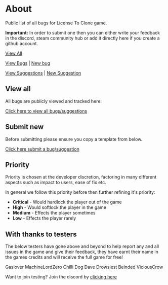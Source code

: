 # About

Public list of all bugs for License To Clone game.

**Important:** In order to submit one then you can either write your feedback in the discord, steam community hub or add it directly here if you create a github account.

[View All](https://github.com/aJamDonut/ltc_bugs/issues)

[View Bugs](https://github.com/aJamDonut/ltc_bugs/issues?q=is%3Aissue+is%3Aopen+label%3Abug) | [New bug](https://github.com/aJamDonut/ltc_bugs/issues/new?assignees=&labels=bug&projects=&template=bug_report.md&title=)

[View Suggestions](https://github.com/aJamDonut/ltc_bugs/issues?q=is%3Aissue+is%3Aopen+label%3Aenhancement) | [New Suggestion](https://github.com/aJamDonut/ltc_bugs/issues/new?assignees=&labels=enhancement&projects=&template=feature_request.md&title=)


## View all

All bugs are publicly viewed and tracked here:

[Click here to view all bugs/suggestions](https://github.com/aJamDonut/ltc_bugs/issues)

## Submit new

Before submitting please ensure you copy a template from below.

[Click here submit a bug/suggestion](https://github.com/aJamDonut/ltc_bugs/issues/new/choose)

## Priority

Priority is chosen at the developer discretion, factoring in many different aspects such as impact to users, ease of fix etc.

In general we follow this priority before then further refining it's priority:

- **Critical** - Would hardlock the player out of the game
- **High** - Would softlock the player in the game
- **Medium** - Effects the player sometimes
- **Low** - Effects the player rarely

## With thanks to testers

The below testers have gone above and beyond to help report any and all issues in the game and give their feedback, they have earnt their name in the games credits and will receive the full game for free!

Gaslover
MachineLordZero
Chilli Dog Dave
Drowsiest
Beinded
ViciousCrow

Want to join testing? Join the discord by [clicking here](https://discord.gg/CmSFawGNeU)